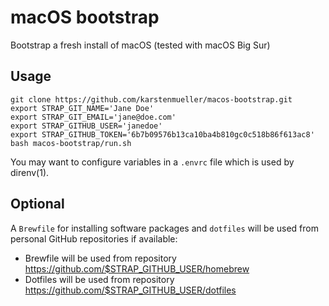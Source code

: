 # macOS bootstrap

Bootstrap a fresh install of macOS (tested with macOS Big Sur)

## Usage

~~~shell
git clone https://github.com/karstenmueller/macos-bootstrap.git
export STRAP_GIT_NAME='Jane Doe'
export STRAP_GIT_EMAIL='jane@doe.com'
export STRAP_GITHUB_USER='janedoe'
export STRAP_GITHUB_TOKEN='6b7b09576b13ca10ba4b810gc0c518b86f613ac8'
bash macos-bootstrap/run.sh
~~~

You may want to configure variables in a `.envrc` file which is used by direnv(1).

## Optional

A `Brewfile` for installing software packages and `dotfiles` will be used from personal GitHub repositories if available:

- Brewfile will be used from repository https://github.com/$STRAP_GITHUB_USER/homebrew
- Dotfiles will be used from repository https://github.com/$STRAP_GITHUB_USER/dotfiles

